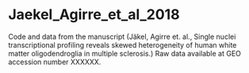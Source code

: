 # Jaekel_Agirre_et_al_2018
Code and data from the manuscript (Jäkel, Agirre et. al., Single nuclei transcriptional profiling reveals skewed heterogeneity of human white matter oligodendroglia in multiple sclerosis.)
Raw data available at GEO accession number XXXXXX. 


